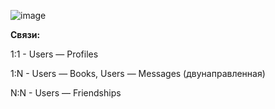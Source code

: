 ![image](https://github.com/user-attachments/assets/221739bb-cb64-409b-9afd-e1ddc6323adc)

**Связи:**

1:1 - Users — Profiles

1:N - Users — Books, Users — Messages (двунаправленная)

N:N - Users — Friendships

